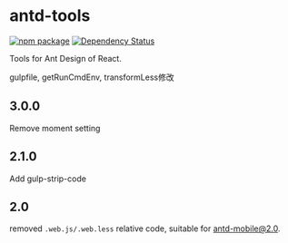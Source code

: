 # antd-tools

[![npm package](https://img.shields.io/npm/v/antd-tools.svg?style=flat-square)](https://www.npmjs.org/package/antd-tools)
[![Dependency Status](https://david-dm.org/ant-design/antd-tools.svg?style=flat-square)](https://david-dm.org/ant-design/antd-tools)

Tools for Ant Design of React.

gulpfile, getRunCmdEnv, transformLess修改

## 3.0.0

Remove moment setting

## 2.1.0

Add gulp-strip-code

## 2.0

removed `.web.js/.web.less` relative code, suitable for antd-mobile@2.0.

